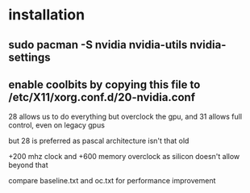 # installation

## sudo pacman -S nvidia nvidia-utils nvidia-settings

## enable coolbits by copying this file to /etc/X11/xorg.conf.d/20-nvidia.conf

28 allows us to do everything but overclock the gpu, and 31 allows full control, even on legacy gpus

but 28 is preferred as pascal architecture isn't that old

+200 mhz clock and +600 memory overclock as silicon doesn't allow beyond that

compare baseline.txt and oc.txt for performance improvement
